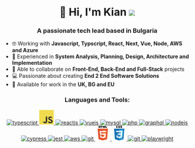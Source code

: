 <h1 align="center">👋 Hi, I'm Kian <img src="https://66.media.tumblr.com/c34f2b615f4364653f285a9571294f7f/tumblr_n3gw48OXZH1qf5do9o1_500.gif" width="40" />
<h3 align="center">A passionate tech lead based in Bulgaria</h3>

- 🤓 Working with **Javascript, Typscript, React, Next, Vue, Node, AWS and Azure**
- 🌟 Experienced in **System Analysis, Planning, Design, Architecture and Implementation**
- 👯 Able to collaborate on **Front-End, Back-End and Full-Stack** projects
- 💻 Passionate about creating **End 2 End Software Solutions**
- 🛫 Available for work in the **UK, BG and EU**

<h3 align="center">Languages and Tools:</h3>

<p align="center">
  <a href="https://www.typescriptlang.org/" target="_blank"> 
    <img src="https://cdn.worldvectorlogo.com/logos/typescript.svg" alt="typescript" width="40" height="40"/> 
  </a>
  <a href="https://developer.mozilla.org/en-US/docs/Web/JavaScript" target="_blank"> 
    <img src="https://raw.githubusercontent.com/devicons/devicon/master/icons/javascript/javascript-original.svg" alt="javascript" width="40" height="40"/> 
  </a>
  <a href="https://react.dev/" target="_blank"> 
    <img src="https://upload.wikimedia.org/wikipedia/commons/a/a7/React-icon.svg" alt="reactjs" width="40" height="40"/> 
  </a>
  <a href="https://vuejs.org/" target="_blank"> 
    <img src="https://upload.wikimedia.org/wikipedia/commons/9/95/Vue.js_Logo_2.svg" alt="vuejs" width="40" height="40"/> 
  </a>
    <a href="https://www.mysql.com/" target="_blank"> 
    <img src="https://www.svgrepo.com/show/303251/mysql-logo.svg" alt="mysql" width="50" height="50"/> 
  </a>
    <a href="https://www.php.net/" target="_blank"> 
    <img src="https://www.php.net//images/logos/new-php-logo.svg" alt="php" width="50" height="50"/> 
  </a>
  <a href="https://graphql.org/" target="_blank"> 
    <img src="https://upload.wikimedia.org/wikipedia/commons/1/17/GraphQL_Logo.svg" alt="graphql" width="40" height="40"/> 
  </a>
  <a href="https://nodejs.org/" target="_blank"> 
    <img src="https://upload.wikimedia.org/wikipedia/commons/d/d9/Node.js_logo.svg" alt="nodejs" width="40" height="40"/> 
  </a>
  <a href="https://www.cypress.io/" target="_blank"> 
    <img src="https://www.svgrepo.com/show/353630/cypress.svg" alt="cypress" width="40" height="40"/> 
  </a>
  <a href="https://jestjs.io/" target="_blank"> 
    <img src="https://iconape.com/wp-content/files/dx/352988/png/jest-logo.png" alt="jest" width="40" height="40"/> 
  </a>
  <a href="https://aws.amazon.com/" target="_blank"> 
    <img src="https://upload.wikimedia.org/wikipedia/commons/9/93/Amazon_Web_Services_Logo.svg" alt="aws" width="40" height="40"/> 
  </a>
  <a href="https://azure.microsoft.com/" target="_blank"> 
    <img src="https://upload.wikimedia.org/wikipedia/commons/thumb/f/fa/Microsoft_Azure.svg/150px-Microsoft_Azure.svg.png" alt="git" width="40" height="40"/> 
  </a>
  <a href="https://www.w3.org/html/" target="_blank"> 
    <img src="https://raw.githubusercontent.com/devicons/devicon/master/icons/html5/html5-original-wordmark.svg" alt="html5" width="40" height="40"/> 
  </a>
  <a href="https://www.w3schools.com/css/" target="_blank"> 
    <img src="https://raw.githubusercontent.com/devicons/devicon/master/icons/css3/css3-original-wordmark.svg" alt="css3" width="40" height="40"/> 
  </a>
  <a href="https://git-scm.com/" target="_blank"> 
    <img src="https://www.vectorlogo.zone/logos/git-scm/git-scm-icon.svg" alt="git" width="40" height="40"/> 
  </a>
  <a href="https://playwright.dev/" target="_blank"> 
    <img src="https://playwright.dev/img/playwright-logo.svg" alt="playwright" width="40" height="40"/> 
  </a>
</p>